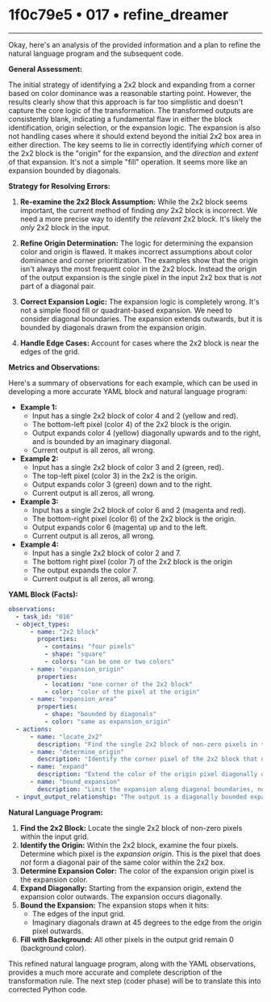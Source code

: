 # 1f0c79e5 • 017 • refine_dreamer

---
Okay, here's an analysis of the provided information and a plan to refine the natural language program and the subsequent code.

**General Assessment:**

The initial strategy of identifying a 2x2 block and expanding from a corner based on color dominance was a reasonable starting point. However, the results clearly show that this approach is far too simplistic and doesn't capture the core logic of the transformation. The transformed outputs are consistently blank, indicating a fundamental flaw in either the block identification, origin selection, or the expansion logic.  The expansion is also not handling cases where it should extend beyond the initial 2x2 box area in either direction. The key seems to lie in correctly identifying *which* corner of the 2x2 block is the "origin" for the expansion, and the *direction* and *extent* of that expansion. It's not a simple "fill" operation. It seems more like an expansion bounded by diagonals.

**Strategy for Resolving Errors:**

1. **Re-examine the 2x2 Block Assumption:** While the 2x2 block seems important, the current method of finding *any* 2x2 block is incorrect. We need a more precise way to identify the *relevant* 2x2 block.  It's likely the *only* 2x2 block in the input.

2. **Refine Origin Determination:** The logic for determining the expansion color and origin is flawed.  It makes incorrect assumptions about color dominance and corner prioritization. The examples show that the origin isn't always the most frequent color in the 2x2 block. Instead the origin of the output expansion is the single pixel in the input 2x2 box that is *not* part of a diagonal pair.

3. **Correct Expansion Logic:**  The expansion logic is completely wrong. It's not a simple flood fill or quadrant-based expansion. We need to consider diagonal boundaries. The expansion extends outwards, but it is bounded by diagonals drawn from the expansion origin.

4. **Handle Edge Cases:** Account for cases where the 2x2 block is near the edges of the grid.

**Metrics and Observations:**

Here's a summary of observations for each example, which can be used in developing a more accurate YAML block and natural language program:

*   **Example 1:**
    *   Input has a single 2x2 block of color 4 and 2 (yellow and red).
    *   The bottom-left pixel (color 4) of the 2x2 block is the origin.
    *   Output expands color 4 (yellow) diagonally upwards and to the right, and is bounded by an imaginary diagonal.
    * Current output is all zeros, all wrong.
*   **Example 2:**
    *   Input has a single 2x2 block of color 3 and 2 (green, red).
    *    The top-left pixel (color 3) in the 2x2 is the origin.
    *   Output expands color 3 (green) down and to the right.
    * Current output is all zeros, all wrong.
*   **Example 3:**
    *   Input has a single 2x2 block of color 6 and 2 (magenta and red).
    *   The bottom-right pixel (color 6) of the 2x2 block is the origin.
    *   Output expands color 6 (magenta) up and to the left.
    *   Current output is all zeros, all wrong.
*   **Example 4:**
    *   Input has a single 2x2 block of color 2 and 7.
    *    The bottom right pixel (color 7) of the 2x2 block is the origin
    *   The output expands the color 7.
    *   Current output is all zeros, all wrong.

**YAML Block (Facts):**

```yaml
observations:
  - task_id: "016"
  - object_types:
      - name: "2x2 block"
        properties:
          - contains: "four pixels"
          - shape: "square"
          - colors: "can be one or two colors"
      - name: "expansion_origin"
        properties:
          - location: "one corner of the 2x2 block"
          - color: "color of the pixel at the origin"
      - name: "expansion_area"
        properties:
          - shape: "bounded by diagonals"
          - color: "same as expansion_origin"
  - actions:
      - name: "locate_2x2"
        description: "Find the single 2x2 block of non-zero pixels in the input."
      - name: "determine_origin"
        description: "Identify the corner pixel of the 2x2 block that doesn't complete a diagonal pair within the 2x2 block"
      - name: "expand"
        description: "Extend the color of the origin pixel diagonally outwards, creating a larger filled shape."
      - name: "bound_expansion"
        description: "Limit the expansion along diagonal boundaries, not exceeding grid dimensions"
  - input_output_relationship: "The output is a diagonally bounded expansion of a color from a specific corner of the input's 2x2 block."
```

**Natural Language Program:**

1.  **Find the 2x2 Block:** Locate the single 2x2 block of non-zero pixels within the input grid.
2.  **Identify the Origin:** Within the 2x2 block, examine the four pixels. Determine which pixel is the *expansion origin*. This is the pixel that does *not* form a diagonal pair of the same color within the 2x2 box.
3.  **Determine Expansion Color:** The color of the expansion origin pixel is the expansion color.
4.  **Expand Diagonally:** Starting from the expansion origin, extend the expansion color outwards. The expansion occurs diagonally.
5.  **Bound the Expansion:** The expansion stops when it hits:
      * The edges of the input grid.
      * Imaginary diagonals drawn at 45 degrees to the edge from the origin pixel outwards.
6.  **Fill with Background:** All other pixels in the output grid remain 0 (background color).

This refined natural language program, along with the YAML observations, provides a much more accurate and complete description of the transformation rule. The next step (coder phase) will be to translate this into corrected Python code.

